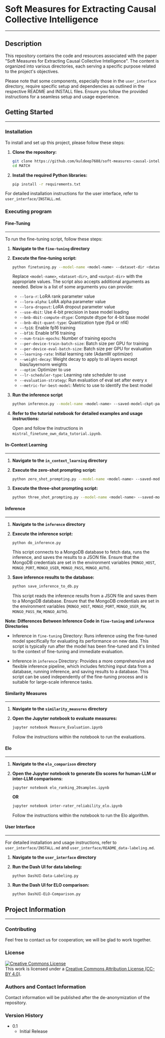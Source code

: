 # Soft Measures for Extracting Causal Collective Intelligence

---

## Description

This repository contains the code and resources associated with the paper "Soft Measures for Extracting Causal Collective Intelligence". The content is organized into various directories, each serving a specific purpose related to the project's objectives.

Please note that some components, especially those in the `user_interface` directory, require specific setup and dependencies as outlined in the respective README and INSTALL files. Ensure you follow the provided instructions for a seamless setup and usage experience.

## Getting Started

---

### Installation

To install and set up this project, please follow these steps:

1. **Clone the repository:**

   ```bash
   git clone https://github.com/kuldeep7688/soft-measures-causal-intelligence.git
   cd MATCH
   ```

2. **Install the required Python libraries:**
   ```bash
   pip install -r requirements.txt
   ```

For detailed installation instructions for the user interface, refer to `user_interface/INSTALL.md`.

### Executing program

#### Fine-Tuning

---

To run the fine-tuning script, follow these steps:

1. **Navigate to the `fine-tuning` directory**
2. **Execute the fine-tuning script:**

   ```bash
   python finetuning.py --model-name <model-name> --dataset-dir <dataset-dir> --output-dir <output-dir>
   ```

   Replace `<model-name>`, `<dataset-dir>`, and `<output-dir>` with the appropriate values. The script also accepts additional arguments as needed. Below is a list of some arguments you can provide:

   - `--lora-r`: LoRA rank parameter value
   - `--lora-alpha`: LoRA alpha parameter value
   - `--lora-dropout`: LoRA dropout parameter value
   - `--use-4bit`: Use 4-bit precision in base model loading
   - `--bnb-4bit-compute-dtype`: Compute dtype for 4-bit base model
   - `--bnb-4bit-quant-type`: Quantization type (fp4 or nf4)
   - `--fp16`: Enable fp16 training
   - `--bf16`: Enable bf16 training
   - `--num-train-epochs`: Number of training epochs
   - `--per-device-train-batch-size`: Batch size per GPU for training
   - `--per-device-eval-batch-size`: Batch size per GPU for evaluation
   - `--learning-rate`: Initial learning rate (AdamW optimizer)
   - `--weight-decay`: Weight decay to apply to all layers except bias/layernorm weights
   - `--optim`: Optimizer to use
   - `--lr-scheduler-type`: Learning rate scheduler to use
   - `--evaluation-strategy`: Run evaluation of eval set after every x
   - `--metric-for-best-model`: Metric to use to identify the best model

3. **Run the inference script**

   ```bash
   python inference.py --model-name <model-name> --saved-model-ckpt-path <saved-model-ckpt-path> --input-sentences-df-csv-file <input-file> --output-df-csv-file <output-file>
   ```

4. **Refer to the tutorial notebook for detailed examples and usage instructions:**

   Open and follow the instructions in `mistral_finetune_own_data_tutorial.ipynb`.

#### In-Context Learning

---

1. **Navigate to the `in_context_learning` directory**

2. **Execute the zero-shot prompting script:**

   ```bash
   python zero_shot_prompting.py --model-name <model-name> --saved-model-ckpt-path <saved-model-ckpt-path> --input-sentences-df-csv-file <input-file> --output-df-csv-file <output-file>
   ```

3. **Execute the three-shot prompting script:**
   ```bash
   python three_shot_prompting.py --model-name <model-name> --saved-model-ckpt-path <saved-model-ckpt-path> --input-sentences-df-csv-file <input-file> --output-df-csv-file <output-file>
   ```

#### Inference

---

1. **Navigate to the `inference` directory**

2. **Execute the inference script:**

   ```bash
   python do_inference.py
   ```

   This script connects to a MongoDB database to fetch data, runs the inference, and saves the results to a JSON file. Ensure that the MongoDB credentials are set in the environment variables (`MONGO_HOST`, `MONGO_PORT`, `MONGO_USER`, `MONGO_PASS`, `MONGO_AUTH`).

3. **Save inference results to the database:**
   ```bash
   python save_inference_to_db.py
   ```
   This script reads the inference results from a JSON file and saves them to a MongoDB database. Ensure that the MongoDB credentials are set in the environment variables (`MONGO_HOST`, `MONGO_PORT`, `MONGO_USER_RW`, `MONGO_PASS_RW`, `MONGO_AUTH`).

**Note: Differences Between Inference Code in `fine-tuning` and `inference` Directories**

- Inference in `fine-tuning` Directory:
  Runs inference using the fine-tuned model specifically for evaluating its performance on new data. This script is typically run after the model has been fine-tuned and it's limited to the context of fine-tuning and immediate evaluation.

- Inference in `inference` Directory:
  Provides a more comprehensive and flexible inference pipeline, which includes fetching input data from a database, running inference, and saving results to a database. This script can be used independently of the fine-tuning process and is suitable for large-scale inference tasks.

#### Similarity Measures

---

1. **Navigate to the `similarity_measures` directory**

2. **Open the Jupyter notebook to evaluate measures:**

   ```bash
   jupyter notebook Measure_Evaluation.ipynb
   ```

   Follow the instructions within the notebook to run the evaluations.

#### Elo

---

1. **Navigate to the `elo_comparison` directory**

2. **Open the Jupyter notebook to generate Elo scores for human-LLM or inter-LLM comparisons:**

   ```bash
   jupyter notebook elo_ranking_20samples.ipynb
   ```

   **OR**

   ```bash
   jupyter notebook inter-rater_reliability_elo.ipynb
   ```

   Follow the instructions within the notebook to run the Elo algorithm.

#### User Interface

---

For detailed installation and usage instructions, refer to `user_interface/INSTALL.md` and `user_interface/README_data-labeling.md`.

1. **Navigate to the `user_interface` directory**

2. **Run the Dash UI for data labeling:**

   ```bash
   python DashUI-Data-Labeling.py
   ```

3. **Run the Dash UI for ELO comparison:**
   ```bash
   python DashUI-ELO-Comparison.py
   ```

## Project Information

---

### Contributing

Feel free to contact us for cooperation; we will be glad to work together.

### License

<a rel="license" href="http://creativecommons.org/licenses/by/4.0/"><img alt="Creative Commons License" style="border-width:0" src="https://i.creativecommons.org/l/by/4.0/88x31.png" /></a><br />This work is licensed under a <a rel="license" href="http://creativecommons.org/licenses/by/4.0/">Creative Commons Attribution License (CC-BY 4.0)</a>.

### Authors and Contact Information

Contact information will be published after the de-anonymization of the repository.

### Version History

- 0.1
  - Initial Release
